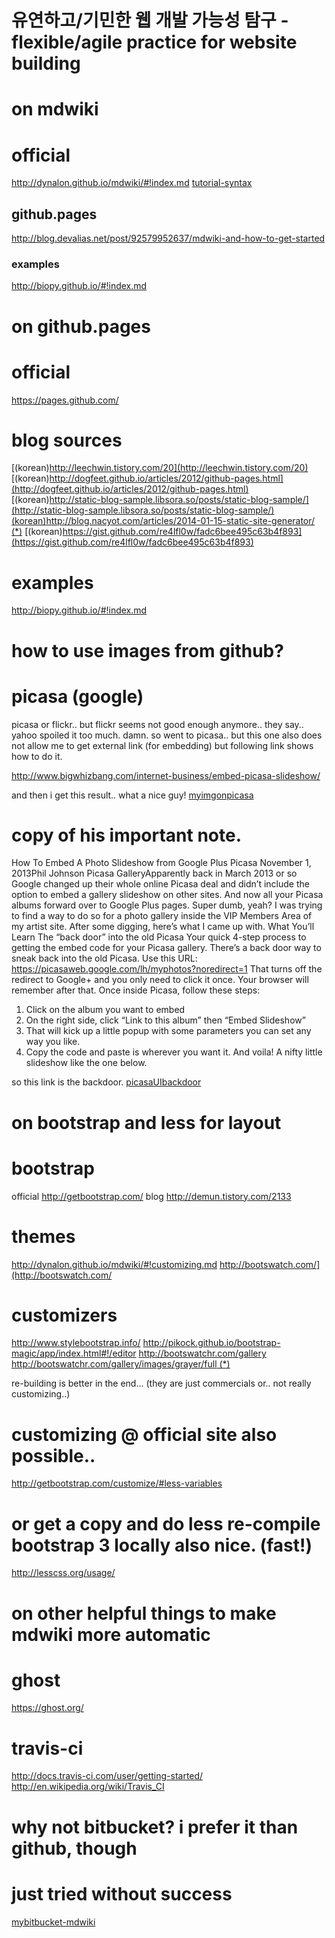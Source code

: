 # 유연하고/기민한 웹 개발 가능성 탐구 - flexible/agile practice for website building

on mdwiki
=========

# official
<http://dynalon.github.io/mdwiki/#!index.md>
[tutorial-syntax](http://dynalon.github.io/mdwiki/#!quickstart.md)

## github.pages
<http://blog.devalias.net/post/92579952637/mdwiki-and-how-to-get-started>

### examples
<http://biopy.github.io/#!index.md>


on github.pages
===============

# official
<https://pages.github.com/>

# blog sources
[(korean)http://leechwin.tistory.com/20](http://leechwin.tistory.com/20)
[(korean)http://dogfeet.github.io/articles/2012/github-pages.html](http://dogfeet.github.io/articles/2012/github-pages.html)
[(korean)http://static-blog-sample.libsora.so/posts/static-blog-sample/](http://static-blog-sample.libsora.so/posts/static-blog-sample/)
[(korean)http://blog.nacyot.com/articles/2014-01-15-static-site-generator/ (*)](http://blog.nacyot.com/articles/2014-01-15-static-site-generator/)
[(korean)https://gist.github.com/re4lfl0w/fadc6bee495c63b4f893](https://gist.github.com/re4lfl0w/fadc6bee495c63b4f893)

# examples
<http://biopy.github.io/#!index.md>

how to use images from github?
==============================

# picasa (google)
picasa or flickr.. but flickr seems not good enough anymore.. they say.. yahoo spoiled it too much. damn.
so went to picasa.. but this one also does not allow me to get external link (for embedding)
but following link shows how to do it.

<http://www.bigwhizbang.com/internet-business/embed-picasa-slideshow/>

and then i get this result.. what a nice guy!
[myimgonpicasa](https://lh4.googleusercontent.com/-mCZpT-Jbw5Y/VBavFkyrjDI/AAAAAAAAAWI/7g4v2Za2F2I/s800/DSC02314.JPG)

# copy of his important note.
How To Embed A Photo Slideshow from Google Plus Picasa
November 1, 2013Phil Johnson
Picasa GalleryApparently back in March 2013 or so Google changed up their whole online Picasa deal and didn’t include the option to embed a gallery slideshow on other sites.  And now all your Picasa albums forward over to Google Plus pages.  Super dumb, yeah?
I was trying to find a way to do so for a photo gallery inside the VIP Members Area of my artist site.  After some digging, here’s what I came up with.
What You’ll Learn
The “back door” into the old Picasa
Your quick 4-step process to getting the embed code for your Picasa gallery.
There’s a back door way to sneak back into the old Picasa.  Use this URL: https://picasaweb.google.com/lh/myphotos?noredirect=1
That turns off the redirect to Google+ and you only need to click it once.  Your browser will remember after that.
Once inside Picasa, follow these steps:
1. Click on the album you want to embed
2. On the right side, click “Link to this album” then “Embed Slideshow”
3. That will kick up a little popup with some parameters you can set any way you like.
4. Copy the code and paste is wherever you want it.
And voila! A nifty little slideshow like the one below.

so this link is the backdoor.
[picasaUIbackdoor](https://picasaweb.google.com/lh/myphotos?noredirect=1)


on bootstrap and less for layout
================================

# bootstrap
official
<http://getbootstrap.com/>
blog
<http://demun.tistory.com/2133>

# themes
<http://dynalon.github.io/mdwiki/#!customizing.md>
<http://bootswatch.com/](http://bootswatch.com/>

# customizers
<http://www.stylebootstrap.info/>
<http://pikock.github.io/bootstrap-magic/app/index.html#!/editor>
<http://bootswatchr.com/gallery>
[http://bootswatchr.com/gallery/images/grayer/full (*)](http://bootswatchr.com/gallery/images/grayer/full)

re-building is better in the end... (they are just commercials or.. not really customizing..)

# customizing @ official site also possible..
<http://getbootstrap.com/customize/#less-variables>

# or get a copy and do less re-compile bootstrap 3 locally also nice. (fast!)
<http://lesscss.org/usage/>


on other helpful things to make mdwiki more automatic
=====================================================

# ghost
<https://ghost.org/>
# travis-ci
<http://docs.travis-ci.com/user/getting-started/>
<http://en.wikipedia.org/wiki/Travis_CI>


why not bitbucket? i prefer it than github, though
==================================================

# just tried without success
[mybitbucket-mdwiki](https://bitbucket.org/dooho_yi/mdwiki_public/src/d1f108f700a8098fb2cf8eee52eed6d196dcdaff/mdwiki.html?at=master)

